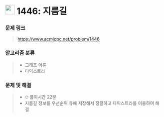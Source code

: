 # <img src="https://d2gd6pc034wcta.cloudfront.net/tier/11.svg" width="30">  1446: 지름길

### 문제 링크

> https://www.acmicpc.net/problem/1446



### 알고리즘 분류

>- 그래프 이론
>- 다익스트라



### 문제 및 해결

>- ⏱ 풀이시간 22분
>- 지름길 정보를 우선순위 큐에 저장해서 정렬하고 다익스트라를 이용하여 해결
